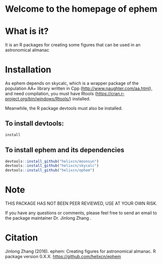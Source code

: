# Welcome to the homepage of ephem

# What is it?
It is an R packages for creating some figures that can be used in an astronomical almanac

# Installation

As ephem depends on skycalc, which is a wrapper package of the population AA+ library written in Cpp (http://www.naughter.com/aa.html), and need compilation, you must have Rtools (https://cran.r-project.org/bin/windows/Rtools/) installed.

Meanwhile, the R package devtools must also be installed. 

## To install devtools: 
```R
install
```

## To install ephem and its dependencies
```R
devtools::install_github("helixcn/moonsun")
devtools::install_github("helixcn/skycalc")
devtools::install_github("helixcn/ephem")
```

# Note
THIS PACKAGE HAS NOT BEEN PEER REVIEWED, USE AT YOUR OWN RISK.

If you have any questions or comments, please feel free to send an email to the package maintainer Dr. Jinlong Zhang .

# Citation

Jinlong Zhang (2016). ephem: Creating figures for
  astronomical almanac. R package version 0.X.X.
  https://github.com/helixcn/ephem
  
  
  
